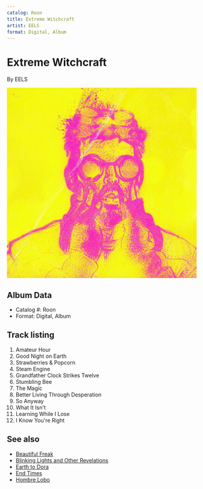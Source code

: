 ```yaml
---
catalog: Roon
title: Extreme Witchcraft
artist: EELS
format: Digital, Album
---
```


# Extreme Witchcraft

By EELS

![](../../assets/albumcovers/EELS-Extreme_Witchcraft.png)

## Album Data

- Catalog #: Roon
- Format: Digital, Album


## Track listing


1. Amateur Hour
2. Good Night on Earth
3. Strawberries & Popcorn
4. Steam Engine
5. Grandfather Clock Strikes Twelve
6. Stumbling Bee
7. The Magic
8. Better Living Through Desperation
9. So Anyway
10. What It Isn't
11. Learning While I Lose
12. I Know You're Right


## See also

- [Beautiful Freak](Beautiful_Freak.md)
- [Blinking Lights and Other Revelations](Blinking_Lights_and_Other_Revelations.md)
- [Earth to Dora](Earth_to_Dora.md)
- [End Times](End_Times.md)
- [Hombre Lobo](Hombre_Lobo.md)

